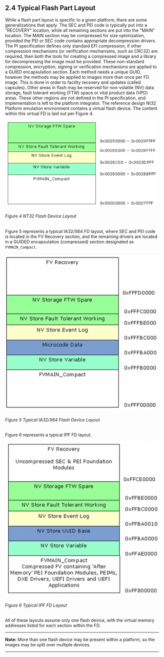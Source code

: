 <!--- @file
  2.4 Typical Flash Part Layout

  Copyright (c) 2008-2017, Intel Corporation. All rights reserved.<BR>

  Redistribution and use in source (original document form) and 'compiled'
  forms (converted to PDF, epub, HTML and other formats) with or without
  modification, are permitted provided that the following conditions are met:

  1) Redistributions of source code (original document form) must retain the
     above copyright notice, this list of conditions and the following
     disclaimer as the first lines of this file unmodified.

  2) Redistributions in compiled form (transformed to other DTDs, converted to
     PDF, epub, HTML and other formats) must reproduce the above copyright
     notice, this list of conditions and the following disclaimer in the
     documentation and/or other materials provided with the distribution.

  THIS DOCUMENTATION IS PROVIDED BY TIANOCORE PROJECT "AS IS" AND ANY EXPRESS OR
  IMPLIED WARRANTIES, INCLUDING, BUT NOT LIMITED TO, THE IMPLIED WARRANTIES OF
  MERCHANTABILITY AND FITNESS FOR A PARTICULAR PURPOSE ARE DISCLAIMED. IN NO
  EVENT SHALL TIANOCORE PROJECT  BE LIABLE FOR ANY DIRECT, INDIRECT, INCIDENTAL,
  SPECIAL, EXEMPLARY, OR CONSEQUENTIAL DAMAGES (INCLUDING, BUT NOT LIMITED TO,
  PROCUREMENT OF SUBSTITUTE GOODS OR SERVICES; LOSS OF USE, DATA, OR PROFITS;
  OR BUSINESS INTERRUPTION) HOWEVER CAUSED AND ON ANY THEORY OF LIABILITY,
  WHETHER IN CONTRACT, STRICT LIABILITY, OR TORT (INCLUDING NEGLIGENCE OR
  OTHERWISE) ARISING IN ANY WAY OUT OF THE USE OF THIS DOCUMENTATION, EVEN IF
  ADVISED OF THE POSSIBILITY OF SUCH DAMAGE.

-->

## 2.4 Typical Flash Part Layout

While a flash part layout is specific to a given platform, there are some
generalizations that apply. The SEC and PEI code is typically put into a
"RECOVERY" location, while all remaining sections are put into the "MAIN"
location. The MAIN section may be compressed for size optimization, provided
the PEI or SEC code contains appropriate decompression drivers. The PI
specification defines only standard EFI compression; if other compression
mechanisms (or verification mechanisms, such as CRC32) are required, then both
the tools for creating a compressed image and a library for decompressing the
image must be provided. These non-standard compression, encryption, signing or
verification mechanisms are applied to a GUIED encapsulation section. Each
method needs a unique GUID, however the methods may be applied to images more
than once per FD image. This is done in order to facility recovery and updates
(called capsules). Other areas in flash may be reserved for non-volatile (NV)
data storage, fault tolerant working (FTW) space or vital product data (VPD)
areas. These other regions are not defined in the PI specification, and
implementation is left to the platform integrator. The reference design Nt32
Platform emulation environment contains a virtual flash device. The content
within this virtual FD is laid out per Figure 4.

![](../media/image4.png)

###### Figure 4 NT32 Flash Device Layout

Figure 5 represents a typical IA32/X64 FD layout, where SEC and PEI code is
located in the FV Recovery section, and the remaining drivers are located in a
GUIDED encapsulation (compressed) section designated as `FVMAIN_Compact`.

![](../media/image5.png)

###### Figure 5 Typical IA32/X64 Flash Device Layout

Figure 6 represents a typical IPF FD layout.

![](../media/image6.png)

###### Figure 6 Typical IPF FD Layout

All of these layouts assume only one flash device, with the virtual memory
addresses listed for each section within the FD.

**********
**Note:** More than one flash device may be present within a platform, so the
images may be split over multiple devices.
**********
